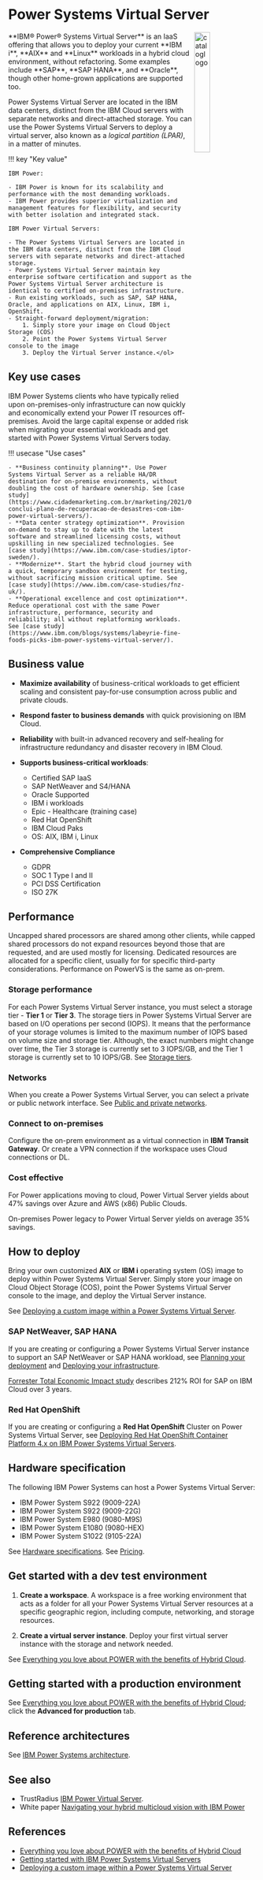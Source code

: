 # Power Systems Virtual Server

<img style="float: right; width: 25%; padding: 0px 0px 1% 1% "  alt="cataloglogo" src="../media/powervs.png" />
**IBM® Power® Systems Virtual Server** is an IaaS offering that allows you to deploy your current **IBM i**, **AIX** and **Linux** workloads in a hybrid cloud environment, without refactoring. Some examples include **SAP**, **SAP HANA**, and **Oracle**, though other home-grown applications are supported too.

Power Systems Virtual Server are located in the IBM data centers, distinct from the IBM Cloud servers with separate networks and direct-attached storage. You can use the Power Systems Virtual Servers to deploy a virtual server, also known as a _logical partition (LPAR)_, in a matter of minutes. 

!!! key "Key value"

    IBM Power:

    - IBM Power is known for its scalability and performance with the most demanding workloads. 
    - IBM Power provides superior virtualization and management features for flexibility, and security with better isolation and integrated stack.

    IBM Power Virtual Servers:

    - The Power Systems Virtual Servers are located in the IBM data centers, distinct from the IBM Cloud servers with separate networks and direct-attached storage. 
    - Power Systems Virtual Server maintain key enterprise software certification and support as the Power Systems Virtual Server architecture is identical to certified on-premises infrastructure.
    - Run existing workloads, such as SAP, SAP HANA, Oracle, and applications on AIX, Linux, IBM i, OpenShift.
    - Straight-forward deployment/migration:
        1. Simply store your image on Cloud Object Storage (COS)
        2. Point the Power Systems Virtual Server console to the image
        3. Deploy the Virtual Server instance.</ol>

## Key use cases

IBM Power Systems clients who have typically relied upon on-premises-only infrastructure can now quickly and economically extend your Power IT resources off-premises. Avoid the large capital expense or added risk when migrating your essential workloads and get started with Power Systems Virtual Servers today.

!!! usecase "Use cases"

    - **Business continuity planning**. Use Power Systems Virtual Server as a reliable HA/DR destination for on-premise environments, without doubling the cost of hardware ownership. See [case study](https://www.cidademarketing.com.br/marketing/2021/09/02/brf-conclui-plano-de-recuperacao-de-desastres-com-ibm-power-virtual-servers/).
    - **Data center strategy optimization**. Provision on-demand to stay up to date with the latest software and streamlined licensing costs, without upskilling in new specialized technologies. See [case study](https://www.ibm.com/case-studies/iptor-sweden/).
    - **Modernize**. Start the hybrid cloud journey with a quick, temporary sandbox environment for testing, without sacrificing mission critical uptime. See [case study](https://www.ibm.com/case-studies/fnz-uk/).
    - **Operational excellence and cost optimization**. Reduce operational cost with the same Power infrastructure, performance, security and reliability; all without replatforming workloads. See [case study](https://www.ibm.com/blogs/systems/labeyrie-fine-foods-picks-ibm-power-systems-virtual-server/).

## Business value

- **Maximize availability** of business-critical workloads to get efficient scaling and consistent pay-for-use consumption across public and private clouds.
- **Respond faster to business demands** with quick provisioning on IBM Cloud.
- **Reliability** with built-in advanced recovery and self-healing for infrastructure redundancy and 
disaster recovery in IBM Cloud.
- **Supports business-critical workloads**:
    - Certified SAP IaaS
    - SAP NetWeaver and S4/HANA
    - Oracle Supported
    - IBM i workloads
    - Epic - Healthcare (training case)
    - Red Hat OpenShift
    - IBM Cloud Paks
    - OS: AIX, IBM i, Linux

- **Comprehensive Compliance**
    - GDPR
    - SOC 1 Type I and II
    - PCI DSS Certification
    - ISO 27K

## Performance

Uncapped shared processors are shared among other clients, while capped shared processors do not expand resources beyond those that are requested, and are used mostly for licensing. Dedicated resources are allocated for a specific client, usually for for specific third-party considerations. Performance on PowerVS is the same as on-prem.

### Storage performance

For each Power Systems Virtual Server instance, you must select a storage tier - **Tier 1** or **Tier 3**. The storage tiers in Power Systems Virtual Server are based on I/O operations per second (IOPS). It means that the performance of your storage volumes is limited to the maximum number of IOPS based on volume size and storage tier. Although, the exact numbers might change over time, the Tier 3 storage is currently set to 3 IOPS/GB, and the Tier 1 storage is currently set to 10 IOPS/GB. See [Storage tiers](https://cloud.ibm.com/docs/power-iaas?topic=power-iaas-about-virtual-server#storage-tiers). 

### Networks

When you create a Power Systems Virtual Server, you can select a private or public network interface. See [Public and private networks](https://cloud.ibm.com/docs/power-iaas?topic=power-iaas-about-virtual-server#public-private-networks).

### Connect to on-premises

Configure the on-prem environment as a virtual connection in **IBM Transit Gateway**. Or create a VPN connection if the workspace uses Cloud connections or DL.

### Cost effective

For Power applications moving to cloud, Power Virtual Server yields about 47% savings over Azure and AWS 
(x86) Public Clouds.

On-premises Power legacy to Power Virtual Server yields on average 35% savings.

## How to deploy

Bring your own customized **AIX** or **IBM i** operating system (OS) image to deploy within Power Systems Virtual Server. Simply store your image on Cloud Object Storage (COS), point the Power Systems Virtual Server console to the image, and deploy the Virtual Server instance.

See [Deploying a custom image within a Power Systems Virtual Server](https://cloud.ibm.com/docs/power-iaas?topic=power-iaas-deploy-custom-image).

### SAP NetWeaver, SAP HANA

If you are creating or configuring a Power Systems Virtual Server instance to support an SAP NetWeaver or SAP HANA workload, see [Planning your deployment](https://cloud.ibm.com/docs/sap?topic=sap-power-vs-planning-items) and [Deploying your infrastructure](https://cloud.ibm.com/docs/sap?topic=sap-power-vs-set-up-infrastructure).

[Forrester Total Economic Impact study](https://www.ibm.com/downloads/cas/4RLB8QVG) describes 212% ROI for SAP on IBM Cloud over 3 years. 

### Red Hat OpenShift

If you are creating or configuring a **Red Hat OpenShift** Cluster on Power Systems Virtual Server, see [Deploying Red Hat OpenShift Container Platform 4.x on IBM Power Systems Virtual Servers](https://developer.ibm.com/series/deploy-ocp-cloud-paks-power-virtual-server/).

## Hardware specification

The following IBM Power Systems can host a Power Systems Virtual Server: 

- IBM Power System S922 (9009-22A)
- IBM Power System S922 (9009-22G)
- IBM Power System E980 (9080-M9S)
- IBM Power System E1080 (9080-HEX)
- IBM Power System S1022 (9105-22A)

See [Hardware specifications](https://cloud.ibm.com/docs/power-iaas?topic=power-iaas-about-virtual-server#hardware-specifications). See [Pricing](https://cloud.ibm.com/docs/power-iaas?topic=power-iaas-pricing-virtual-server#pricing-virtual-server).

## Get started with a dev test environment

1. **Create a workspace**. A workspace is a free working environment that acts as a folder for all your Power Systems Virtual Server resources at a specific geographic region, including compute, networking, and storage resources.

2. **Create a virtual server instance**. Deploy your first virtual server instance with the storage and network needed.

See [Everything you love about POWER with the benefits of Hybrid Cloud](https://cloud.ibm.com/power/overview).

## Getting started with a production environment

See [Everything you love about POWER with the benefits of Hybrid Cloud](https://cloud.ibm.com/power/overview); click the **Advanced for production** tab.

## Reference architectures

See [IBM Power Systems architecture](https://www.ibm.com/cloud/architecture/architectures/power/overview/).

## See also

- TrustRadius [IBM Power Virtual Server](https://www.trustradius.com/products/ibm-power-system-virtual-server/reviews#overview).
- White paper [Navigating your hybrid multicloud vision with IBM Power](https://www.ibm.com/downloads/cas/G4DO3DJE)

## References

- [Everything you love about POWER with the benefits of Hybrid Cloud](https://cloud.ibm.com/power/overview)
- [Getting started with IBM Power Systems Virtual Servers](https://cloud.ibm.com/docs/power-iaas?topic=power-iaas-getting-started)
- [Deploying a custom image within a Power Systems Virtual Server](https://cloud.ibm.com/docs/power-iaas?topic=power-iaas-deploy-custom-image)